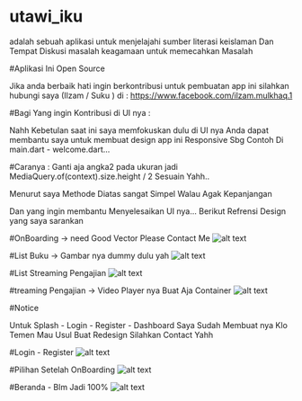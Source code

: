 # utawi_iku

adalah sebuah aplikasi untuk menjelajahi sumber literasi keislaman
Dan Tempat Diskusi masalah keagamaan untuk memecahkan Masalah

#Aplikasi Ini Open Source

Jika anda berbaik hati ingin berkontribusi untuk pembuatan app ini
silahkan hubungi saya (Ilzam / Suku ) di : https://www.facebook.com/ilzam.mulkhaq.1

#Bagi Yang ingin Kontribusi di UI nya : 

Nahh Kebetulan saat ini saya memfokuskan dulu di UI nya 
Anda dapat membantu saya untuk membuat design app ini Responsive
Sbg Contoh Di main.dart - welcome.dart... 

#Caranya : 
Ganti aja angka2 pada ukuran jadi MediaQuery.of(context).size.height / 2
Sesuain Yahh..

Menurut saya Methode Diatas sangat Simpel Walau Agak Kepanjangan

Dan yang ingin membantu Menyelesaikan UI nya...
Berikut Refrensi Design yang saya sarankan

#OnBoarding -> need Good Vector Please Contact Me
![alt text](https://assets.materialup.com/uploads/43fd5ab8-cdbb-4877-8a84-5a9433a93818/preview.jpg)

#List Buku -> Gambar nya dummy dulu yah
![alt text](https://assets.materialup.com/uploads/7fb04407-05d9-44ae-8516-0922e90b7291/preview.png)

#List Streaming Pengajian
![alt text](https://cdn.dribbble.com/users/1165321/screenshots/4830530/shot32_final_1x.png)

#treaming Pengajian -> Video Player nya Buat Aja Container
![alt text](https://cdn.dribbble.com/users/1192372/screenshots/6549290/hb_dribbble_2x_2x.png)

#Notice

Untuk Splash - Login - Register - Dashboard Saya Sudah Membuat nya
Klo Temen Mau Usul Buat Redesign Silahkan Contact Yahh

#Login - Register
![alt text](https://scontent.fsub8-1.fna.fbcdn.net/v/t1.15752-9/64291500_890936684600792_8193585105730535424_n.png?_nc_cat=110&_nc_eui2=AeHRTxlZ3HM16ePbFSilNOGsMNi2KPS_myPSDwpit7cvWupZK57K2VowxW8vhlxzpEm9kT2PE4F2LoSbG5FZMEu87vEIiG-g58-QSGfNwUxCLg&_nc_ht=scontent.fsub8-1.fna&oh=3a2d07097d6226f029a7e7ef882142ad&oe=5DC60A21)

#Pilihan Setelah OnBoarding
![alt text](https://scontent.fsub8-1.fna.fbcdn.net/v/t1.15752-9/64320816_2043841169060920_6917787928269684736_n.png?_nc_cat=105&_nc_eui2=AeHlk564GaBK7DzdAG4wuc7_x03uY6TELGbW2esaJoA0ndeK-wiB4hp3r37cSuR-VTm5fYtfUWJCYSR9mBG78IrH6Aw93MVUhr-frRlFe4HRsg&_nc_ht=scontent.fsub8-1.fna&oh=0e23bfba16373aa2452c26f0573cc103&oe=5DC59DE5)

#Beranda - Blm Jadi 100%
![alt text](https://scontent.fsub8-1.fna.fbcdn.net/v/t1.15752-9/65296256_2440024682892760_1186114880181108736_n.png?_nc_cat=103&_nc_eui2=AeEm7sV1Vj24e95wPwksEzASZiGqfmTj787ZAt5WChvNWdnwWng8ymRWA5r9lDUwVQMy1O_1g51OZ5KgoKgCL1ZHzXyMTcIcuU3l8HZydaINQw&_nc_ht=scontent.fsub8-1.fna&oh=719217d22e7b8d25318bb9743d29ca8f&oe=5DBFF1A5)


